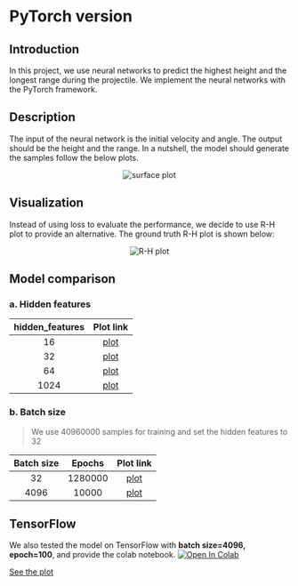 # PyTorch version

## Introduction
In this project, we use neural networks to predict the highest height and the longest range during the projectile. We implement the neural networks with the PyTorch framework.

## Description
The input of the neural network is the initial velocity and angle. The output should be the height and the range. In a nutshell, the model should generate the samples follow the below plots.
<center>
    <img alt="surface plot" src="plot/plot.svg"/>
</center>

## Visualization
Instead of using loss to evaluate the performance, we decide to use R-H plot to provide an alternative. The ground truth R-H plot is shown below:
<center>
    <img alt="R-H plot" src="plot/line.svg"/>
</center>

## Model comparison
### a. Hidden features
| hidden_features |          Plot link          |
|:---------------:|:---------------------------:|
|       16        |   [plot](plot/fea_16.pdf)   |
|       32        |   [plot](plot/fea_32.pdf)   |
|       64        |   [plot](plot/fea_64.pdf)   |
|      1024       |  [plot](plot/fea_1024.pdf)  |

### b. Batch size
> We use 40960000 samples for training and set the hidden features to 32

| Batch size |  Epochs   |          Plot link          |
|:----------:|:---------:|:---------------------------:|
|     32     |  1280000  |   [plot](plot/bs_32.pdf)    |
|    4096    |   10000   |   [plot](plot/fea_32.pdf)   |

## TensorFlow
We also tested the model on TensorFlow with **batch size=4096, epoch=100**, and provide the colab notebook.
[![Open In Colab](https://colab.research.google.com/assets/colab-badge.svg)](https://colab.research.google.com/drive/1ojsWMdbVOC7lH_nkeT1VBTkcvLRiB9Zj#scrollTo=5Sl6zYOuAzFG)

[See the plot](plot/tf_bs_4096.pdf)

